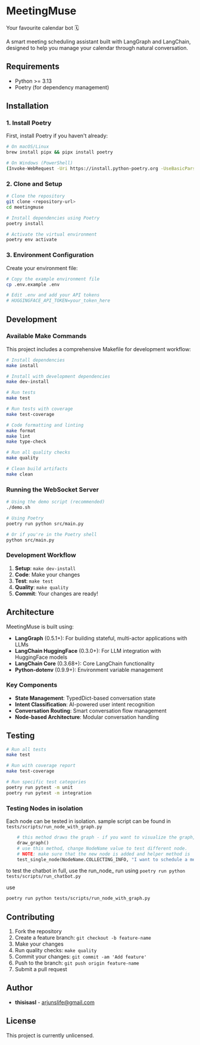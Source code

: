 # MeetingMuse

Your favourite calendar bot 🗓️

A smart meeting scheduling assistant built with LangGraph and LangChain, designed to help you manage your calendar through natural conversation.

## Requirements

- Python >= 3.13
- Poetry (for dependency management)

## Installation

### 1. Install Poetry

First, install Poetry if you haven't already:

```bash
# On macOS/Linux
brew install pipx && pipx install poetry

# On Windows (PowerShell)
(Invoke-WebRequest -Uri https://install.python-poetry.org -UseBasicParsing).Content | python -
```

### 2. Clone and Setup

```bash
# Clone the repository
git clone <repository-url>
cd meetingmuse

# Install dependencies using Poetry
poetry install

# Activate the virtual environment
poetry env activate
```

### 3. Environment Configuration

Create your environment file:

```bash
# Copy the example environment file
cp .env.example .env

# Edit .env and add your API tokens
# HUGGINGFACE_API_TOKEN=your_token_here
```

## Development

### Available Make Commands

This project includes a comprehensive Makefile for development workflow:

```bash
# Install dependencies
make install

# Install with development dependencies
make dev-install

# Run tests
make test

# Run tests with coverage
make test-coverage

# Code formatting and linting
make format
make lint
make type-check

# Run all quality checks
make quality

# Clean build artifacts
make clean
```

### Running the WebSocket Server

```bash
# Using the demo script (recommended)
./demo.sh

# Using Poetry
poetry run python src/main.py

# Or if you're in the Poetry shell
python src/main.py
```

### Development Workflow

1. **Setup**: `make dev-install`
2. **Code**: Make your changes
3. **Test**: `make test`
4. **Quality**: `make quality`
5. **Commit**: Your changes are ready!

## Architecture

MeetingMuse is built using:

- **LangGraph** (0.5.1+): For building stateful, multi-actor applications with LLMs
- **LangChain HuggingFace** (0.3.0+): For LLM integration with HuggingFace models
- **LangChain Core** (0.3.68+): Core LangChain functionality
- **Python-dotenv** (0.9.9+): Environment variable management

### Key Components

- **State Management**: TypedDict-based conversation state
- **Intent Classification**: AI-powered user intent recognition
- **Conversation Routing**: Smart conversation flow management
- **Node-based Architecture**: Modular conversation handling


## Testing

```bash
# Run all tests
make test

# Run with coverage report
make test-coverage

# Run specific test categories
poetry run pytest -m unit
poetry run pytest -m integration
```

### Testing Nodes in isolation

Each node can be tested in isolation.
sample script can be found in `tests/scripts/run_node_with_graph.py`

```python
    # this method draws the graph - if you want to visualize the graph,
    draw_graph()
    # use this method, change NodeName value to test different node.
    # NOTE: make sure that the new node is added and helper method is     
    test_single_node(NodeName.COLLECTING_INFO, "I want to schedule a meeting with John Doe on 2025-08-01 at 10:00 AM for 1 hour")
```

to test the chatbot in full, use the run_node_
run using `poetry run python tests/scripts/run_chatbot.py`

use 
```bash
poetry run python tests/scripts/run_node_with_graph.py
```

## Contributing

1. Fork the repository
2. Create a feature branch: `git checkout -b feature-name`
3. Make your changes
4. Run quality checks: `make quality`
5. Commit your changes: `git commit -am 'Add feature'`
6. Push to the branch: `git push origin feature-name`
7. Submit a pull request


## Author

- **thisisasl** - arjunslife@gmail.com

## License

This project is currently unlicensed. 
